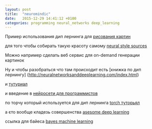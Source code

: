 ```yaml
---
layout: post
title:  "neuromindic"
date:   2015-12-29 14:41:12 +0100
categories: programming neural_networks deep_learning
---
```

Пример использования дип лернинга для [рисования картин](https://deepart.io/)

 для того чтобы собирать такую красоту самому [neural style sources](https://github.com/jcjohnson/neural-style)

Можно например сделать веб сервис для on-demand генерации картинок

Ну и чтобы разобраться что там происходит есть [книжка по дип лернингу] (http://neuralnetworksanddeeplearning.com/index.html)

и [тутуриал](
https://sites.google.com/site/deeplearningcvpr2014/)

и введение в [нейросети для программистов](http://www.cs.nyu.edu/~yann/talks/lecun-ranzato-icml2013.pdf)

по торчу который используется для дип лернинга [torch туторьял](http://code.madbits.com/wiki/doku.php)

а єто вообще кладезь совершенства [asesome deep learning](https://github.com/mungobungo/awesome-deep-learning)

ссылка для байеса
[bayes machine learning](https://www.metacademy.org/roadmaps/rgrosse/bayesian_machine_learning)
